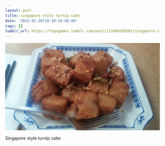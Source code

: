 ```yaml
---
layout: post
title: singapore style turnip cake
date: '2015-02-20T18:38:58-08:00'
tags: []
tumblr_url: https://fugugames.tumblr.com/post/111604350301/singapore-style-turnip-cake
---
```

 ![](/tumblr_files/tumblr_nk3gcyAqz61tgne1po1_1280.jpg)  

Singapore style turnip cake

